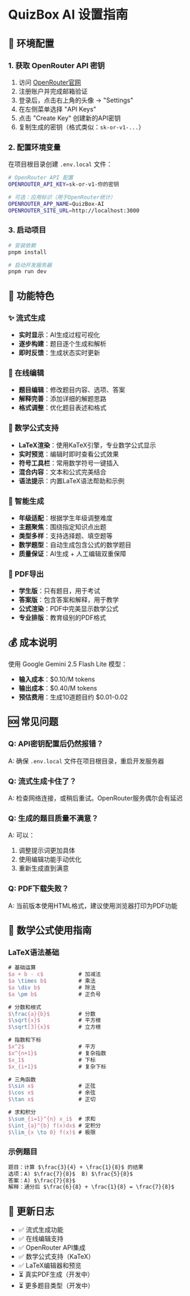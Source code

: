 # QuizBox AI 设置指南

## 🔧 环境配置

### 1. 获取 OpenRouter API 密钥

1. 访问 [OpenRouter官网](https://openrouter.ai/)
2. 注册账户并完成邮箱验证
3. 登录后，点击右上角的头像 → "Settings"
4. 在左侧菜单选择 "API Keys"
5. 点击 "Create Key" 创建新的API密钥
6. 复制生成的密钥（格式类似：`sk-or-v1-...`）

### 2. 配置环境变量

在项目根目录创建 `.env.local` 文件：

```bash
# OpenRouter API 配置
OPENROUTER_API_KEY=sk-or-v1-你的密钥

# 可选：应用标识（用于OpenRouter统计）
OPENROUTER_APP_NAME=QuizBox-AI
OPENROUTER_SITE_URL=http://localhost:3000
```

### 3. 启动项目

```bash
# 安装依赖
pnpm install

# 启动开发服务器
pnpm run dev
```

## 🚀 功能特色

### ✨ 流式生成
- **实时显示**：AI生成过程可视化
- **逐步构建**：题目逐个生成和解析
- **即时反馈**：生成状态实时更新

### 📝 在线编辑
- **题目编辑**：修改题目内容、选项、答案
- **解释完善**：添加详细的解题思路
- **格式调整**：优化题目表述和格式

### 🧮 数学公式支持
- **LaTeX渲染**：使用KaTeX引擎，专业数学公式显示
- **实时预览**：编辑时即时查看公式效果
- **符号工具栏**：常用数学符号一键插入
- **混合内容**：文本和公式完美结合
- **语法提示**：内置LaTeX语法帮助和示例

### 🎯 智能生成
- **年级适配**：根据学生年级调整难度
- **主题聚焦**：围绕指定知识点出题
- **类型多样**：支持选择题、填空题等
- **数学题型**：自动生成包含公式的数学题目
- **质量保证**：AI生成 + 人工编辑双重保障

### 📄 PDF导出
- **学生版**：只有题目，用于考试
- **答案版**：包含答案和解释，用于教学
- **公式渲染**：PDF中完美显示数学公式
- **专业排版**：教育级别的PDF格式

## 💰 成本说明

使用 Google Gemini 2.5 Flash Lite 模型：
- **输入成本**：$0.10/M tokens
- **输出成本**：$0.40/M tokens
- **预估费用**：生成10道题目约 $0.01-0.02

## 🆘 常见问题

### Q: API密钥配置后仍然报错？
A: 确保 `.env.local` 文件在项目根目录，重启开发服务器

### Q: 流式生成卡住了？
A: 检查网络连接，或稍后重试。OpenRouter服务偶尔会有延迟

### Q: 生成的题目质量不满意？
A: 可以：
1. 调整提示词更加具体
2. 使用编辑功能手动优化
3. 重新生成直到满意

### Q: PDF下载失败？
A: 当前版本使用HTML格式，建议使用浏览器打印为PDF功能

## 📐 数学公式使用指南

### LaTeX语法基础
```latex
# 基础运算
$a + b - c$           # 加减法
$a \times b$          # 乘法  
$a \div b$            # 除法
$a \pm b$             # 正负号

# 分数和根式
$\frac{a}{b}$         # 分数
$\sqrt{x}$            # 平方根
$\sqrt[3]{x}$         # 立方根

# 指数和下标
$x^2$                 # 平方
$x^{n+1}$             # 复杂指数
$x_1$                 # 下标
$x_{i+1}$             # 复杂下标

# 三角函数
$\sin x$              # 正弦
$\cos x$              # 余弦
$\tan x$              # 正切

# 求和积分
$\sum_{i=1}^{n} x_i$  # 求和
$\int_{a}^{b} f(x)dx$ # 定积分
$\lim_{x \to 0} f(x)$ # 极限
```

### 示例题目
```markdown
题目：计算 $\frac{3}{4} + \frac{1}{8}$ 的结果
选项：A) $\frac{7}{8}$  B) $\frac{5}{8}$
答案：A) $\frac{7}{8}$
解释：通分后 $\frac{6}{8} + \frac{1}{8} = \frac{7}{8}$
```

## 🔄 更新日志

- ✅ 流式生成功能
- ✅ 在线编辑支持  
- ✅ OpenRouter API集成
- ✅ 数学公式支持（KaTeX）
- ✅ LaTeX编辑器和预览
- ⏳ 真实PDF生成（开发中）
- ⏳ 更多题目类型（开发中） 